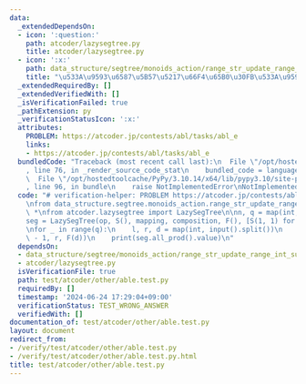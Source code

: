 ```yaml
---
data:
  _extendedDependsOn:
  - icon: ':question:'
    path: atcoder/lazysegtree.py
    title: atcoder/lazysegtree.py
  - icon: ':x:'
    path: data_structure/segtree/monoids_action/range_str_update_range_int_sum.py
    title: "\u533A\u9593\u6587\u5B57\u5217\u66F4\u65B0\u30FB\u533A\u9593\u548C"
  _extendedRequiredBy: []
  _extendedVerifiedWith: []
  _isVerificationFailed: true
  _pathExtension: py
  _verificationStatusIcon: ':x:'
  attributes:
    PROBLEM: https://atcoder.jp/contests/abl/tasks/abl_e
    links:
    - https://atcoder.jp/contests/abl/tasks/abl_e
  bundledCode: "Traceback (most recent call last):\n  File \"/opt/hostedtoolcache/PyPy/3.10.14/x64/lib/pypy3.10/site-packages/onlinejudge_verify/documentation/build.py\"\
    , line 76, in _render_source_code_stat\n    bundled_code = language.bundle(\n\
    \  File \"/opt/hostedtoolcache/PyPy/3.10.14/x64/lib/pypy3.10/site-packages/onlinejudge_verify/languages/python.py\"\
    , line 96, in bundle\n    raise NotImplementedError\nNotImplementedError\n"
  code: "# verification-helper: PROBLEM https://atcoder.jp/contests/abl/tasks/abl_e\n\
    \nfrom data_structure.segtree.monoids_action.range_str_update_range_int_sum import\
    \ *\nfrom atcoder.lazysegtree import LazySegTree\n\nn, q = map(int, input().split())\n\
    seg = LazySegTree(op, S(), mapping, composition, F(), [S(1, 1) for _ in range(n)])\n\
    \nfor _ in range(q):\n    l, r, d = map(int, input().split())\n    seg.apply(l\
    \ - 1, r, F(d))\n    print(seg.all_prod().value)\n"
  dependsOn:
  - data_structure/segtree/monoids_action/range_str_update_range_int_sum.py
  - atcoder/lazysegtree.py
  isVerificationFile: true
  path: test/atcoder/other/able.test.py
  requiredBy: []
  timestamp: '2024-06-24 17:29:04+09:00'
  verificationStatus: TEST_WRONG_ANSWER
  verifiedWith: []
documentation_of: test/atcoder/other/able.test.py
layout: document
redirect_from:
- /verify/test/atcoder/other/able.test.py
- /verify/test/atcoder/other/able.test.py.html
title: test/atcoder/other/able.test.py
---
```

